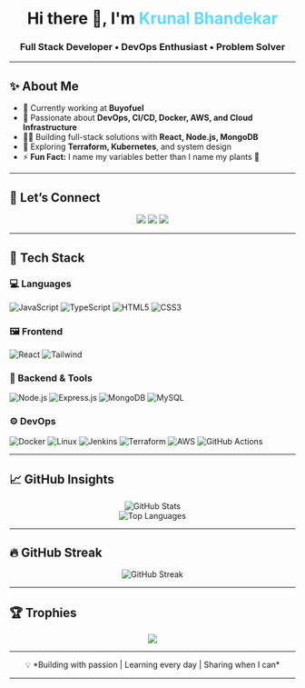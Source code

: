 <h1 align="center">Hi there 👋, I'm <span style="color:#61dafb">Krunal Bhandekar</span></h1>
<h3 align="center">Full Stack Developer • DevOps Enthusiast • Problem Solver</h3>

---

## ✨ About Me

- 🔭 Currently working at **Buyofuel**
- 🧠 Passionate about **DevOps, CI/CD, Docker, AWS, and Cloud Infrastructure**
- 👨‍💻 Building full-stack solutions with **React, Node.js, MongoDB**
- 🚀 Exploring **Terraform, Kubernetes**, and system design
- ⚡ **Fun Fact:** I name my variables better than I name my plants 🌱

---

## 🤝 Let’s Connect

<p align="center">
  <a href="mailto:krunalbhandekar10@gmail.com"><img src="https://img.shields.io/badge/Gmail-D14836?style=for-the-badge&logo=gmail&logoColor=white"/></a>
  <a href="https://www.linkedin.com/in/krunal-bhandekar/" target="_blank"><img src="https://img.shields.io/badge/LinkedIn-blue?style=for-the-badge&logo=linkedin&logoColor=white"/></a>
  <a href="https://krunalbhandekar-portfolio.netlify.app/" target="_blank"><img src="https://img.shields.io/badge/Portfolio-222222?style=for-the-badge&logo=vercel&logoColor=white"/></a>
</p>

---

## 🧰 Tech Stack

### 💻 Languages

![JavaScript](https://img.shields.io/badge/JavaScript-black?style=flat-square&logo=javascript)
![TypeScript](https://img.shields.io/badge/TypeScript-black?style=flat-square&logo=typescript)
![HTML5](https://img.shields.io/badge/HTML5-black?style=flat-square&logo=html5)
![CSS3](https://img.shields.io/badge/CSS3-black?style=flat-square&logo=css3)

### 🖼️ Frontend

![React](https://img.shields.io/badge/React-black?style=flat-square&logo=react)
![Tailwind](https://img.shields.io/badge/Tailwind_CSS-black?style=flat-square&logo=tailwind-css)

### 🔧 Backend & Tools

![Node.js](https://img.shields.io/badge/Node.js-black?style=flat-square&logo=node.js)
![Express.js](https://img.shields.io/badge/Express.js-black?style=flat-square&logo=express)
![MongoDB](https://img.shields.io/badge/MongoDB-black?style=flat-square&logo=mongodb)
![MySQL](https://img.shields.io/badge/MySQL-black?style=flat-square&logo=mysql)

### ⚙️ DevOps

![Docker](https://img.shields.io/badge/Docker-black?style=flat-square&logo=docker)
![Linux](https://img.shields.io/badge/Linux-black?style=flat-square&logo=linux)
![Jenkins](https://img.shields.io/badge/Jenkins-black?style=flat-square&logo=jenkins)
![Terraform](https://img.shields.io/badge/Terraform-black?style=flat-square&logo=terraform)
![AWS](https://img.shields.io/badge/AWS-black?style=flat-square&logo=amazonaws)
![GitHub Actions](https://img.shields.io/badge/GitHub_Actions-black?style=flat-square&logo=github-actions)

---

## 📈 GitHub Insights

<p align="center">
  <img src="https://github-readme-stats.vercel.app/api?username=krunalbhandekar&show_icons=true&theme=react&hide_border=true" alt="GitHub Stats" />
  <br/>
  <img src="https://github-readme-stats.vercel.app/api/top-langs/?username=krunalbhandekar&layout=compact&theme=react&hide_border=true" alt="Top Languages" />
</p>

---

## 🔥 GitHub Streak

<p align="center">
  <img src="https://github-readme-streak-stats.herokuapp.com/?user=krunalbhandekar&theme=react&hide_border=true" alt="GitHub Streak" />
</p>

---

## 🏆 Trophies

<p align="center">
  <img src="https://github-profile-trophy.vercel.app/?username=krunalbhandekar&theme=flat&no-frame=true&row=1&column=6" />
</p>

---

<p align="center">
  💡 *Building with passion | Learning every day | Sharing when I can*
</p>

---
